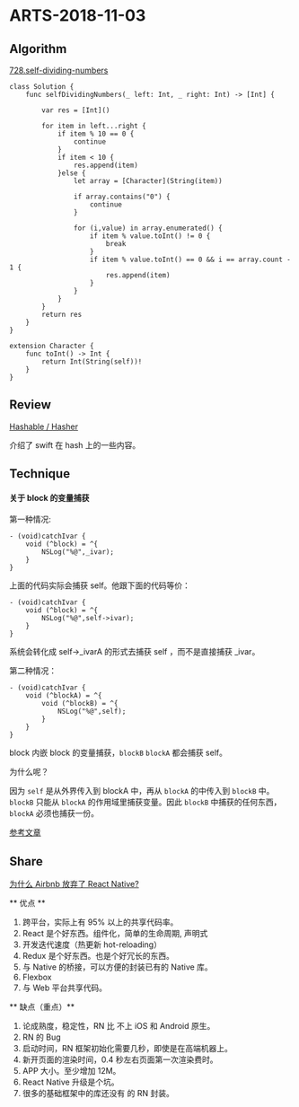 # ARTS-2018-11-03

## Algorithm

[728.self-dividing-numbers](https://leetcode-cn.com/problems/self-dividing-numbers/description/)

```
class Solution {
    func selfDividingNumbers(_ left: Int, _ right: Int) -> [Int] {

        var res = [Int]()

        for item in left...right {
            if item % 10 == 0 {
                continue
            }
            if item < 10 {
                res.append(item)
            }else {
                let array = [Character](String(item))

                if array.contains("0") {
                    continue
                }

                for (i,value) in array.enumerated() {
                    if item % value.toInt() != 0 {
                        break
                    }
                    if item % value.toInt() == 0 && i == array.count - 1 {
                        res.append(item)
                    }
                }
            }
        }
        return res
    }
}

extension Character {
    func toInt() -> Int {
        return Int(String(self))!
    }
}
```

## Review
[Hashable / Hasher](https://nshipster.com/hashable/)

介绍了 swift 在 hash 上的一些内容。

## Technique

#### 关于 block 的变量捕获
第一种情况:

```
- (void)catchIvar {
    void (^block) = ^{
        NSLog("%@",_ivar);
    }
}
```

上面的代码实际会捕获 self。他跟下面的代码等价：

```
- (void)catchIvar {
    void (^block) = ^{
        NSLog("%@",self->ivar);
    }
}
```

系统会转化成 self->_ivarA 的形式去捕获 self ，而不是直接捕获 _ivar。

第二种情况：

```
- (void)catchIvar {
    void (^blockA) = ^{
        void (^blockB) = ^{
            NSLog("%@",self);
        }
    }
}
```

block 内嵌 block 的变量捕获，`blockB` `blockA` 都会捕获 self。

为什么呢？

因为 `self` 是从外界传入到 blockA 中，再从 `blockA` 的中传入到 `blockB` 中。`blockB` 只能从 `blockA` 的作用域里捕获变量。因此 `blockB` 中捕获的任何东西，`blockA` 必须也捕获一份。

[参考文章](https://mp.weixin.qq.com/s/XqMIoqJ0a4BzWlozO5whDg)
## Share
[为什么 Airbnb 放弃了 React Native?](https://mp.weixin.qq.com/s/GGA5L7LAnnzsQVOqijgaxw)

** 优点 **

1. 跨平台，实际上有 95% 以上的共享代码率。
2. React 是个好东西。组件化，简单的生命周期, 声明式
3. 开发迭代速度（热更新 hot-reloading）
4. Redux 是个好东西。也是个好冗长的东西。
5. 与 Native 的桥接，可以方便的封装已有的 Native 库。
6. Flexbox
7. 与 Web 平台共享代码。


** 缺点（重点）**
1. 论成熟度，稳定性，RN 比 不上 iOS 和 Android 原生。
2. RN 的 Bug
3. 启动时间，RN 框架初始化需要几秒，即使是在高端机器上。
4. 新开页面的渲染时间，0.4 秒左右页面第一次渲染费时。
5. APP 大小。至少增加 12M。
6. React Native 升级是个坑。
7. 很多的基础框架中的库还没有 的 RN 封装。


